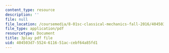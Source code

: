 ```yaml
---
content_type: resource
description: ''
file: null
file_location: /coursemedia/8-01sc-classical-mechanics-fall-2016/404503d75524611651accebf64a85fd1_NBOL5X13UFY.pdf
file_type: application/pdf
resourcetype: Document
title: 3play pdf file
uid: 404503d7-5524-6116-51ac-cebf64a85fd1
---
```

